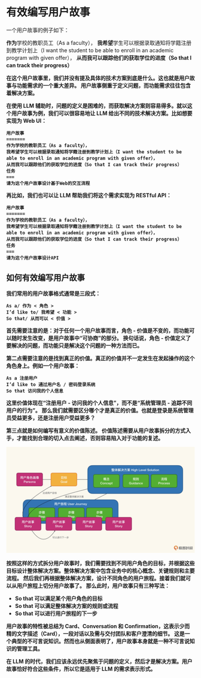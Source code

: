 # 有效编写用户故事
一个用户故事的例子如下：

<strong>作为</strong>学校的教职员工（As a faculty），
<strong>我希望</strong>学生可以根据录取通知将学籍注册到教学计划上（I want the student to be able to enroll in an academic program with given offer），
<strong>从而<strong>我可以跟踪他们的获取学位的进度（So that I can track their progress）

在这个用户故事里，我们并没有提及具体的技术方案到底是什么。这也就是用户故事与功能需求的一个重大差异。
<strong>用户故事侧重于定义问题，而功能需求往往包含着解决方案</strong>。


在使用 LLM 辅助时，问题的定义是困难的，而获取解决方案则容易得多。就以这个用户故事为例，我们可以很容易地让 LLM 给出不同的技术解决方案。比如想要实现为 Web UI：
```
用户故事
=======
作为学校的教职员工（As a faculty），
我希望学生可以根据录取通知将学籍注册到教学计划上（I want the student to be able to enroll in an academic program with given offer），
从而我可以跟踪他们的获取学位的进度（So that I can track their progress）
任务
===
请为这个用户故事设计基于Web的交互流程
```
再比如，我们也可以让 LLM 帮助我们将这个需求实现为 RESTful API：
```
用户故事
=======
作为学校的教职员工（As a faculty），
我希望学生可以根据录取通知将学籍注册到教学计划上（I want the student to be able to enroll in an academic program with given offer），
从而我可以跟踪他们的获取学位的进度（So that I can track their progress）
任务
===
请为这个用户故事设计API
```

## 如何有效编写用户故事
我们常用的用户故事格式通常是三段式：
```
As a/ 作为 < 角色 > 
I’d like to/ 我希望 < 功能 > 
So that/ 从而可以 < 价值 >
```
首先需要注意的是：对于任何一个用户故事而言，角色 - 价值是不变的，而功能可以随时发生改变，是用户故事中“可协商”的部分。
换句话说，角色 - 价值定义了要解决的问题，而功能只是解决这个问题的一种方法而已。

第二点需要注意的是找到<strong>真正的价值</strong>。真正的价值并不一定发生在发起操作的这个角色身上。例如一个用户故事：
```
As a 注册用户
I’d like to 通过用户名 / 密码登录系统
So that 访问我的个人信息
```
这里价值体现在“注册用户 - 访问我的个人信息”，而不是“系统管理员 - 追踪不同用户的行为”。
那么我们就需要区分哪个才是真正的价值。也就是登录是系统管理员受益更多，还是注册用户受益更多？


第三点就是如何编写<strong>有意义的价值陈述</strong>。
价值陈述需要从用户故事拆分的方式入手，才能找到合理的切入点去阐述，否则容易陷入对于功能的复述。

<img src="./images/%20一种用户故事拆分方式.webp" />

按照这样的方式拆分用户故事时，我们需要找到不同用户角色的目标，并根据这些目标设计整体解决方案。整体解决方案中包含业务中的核心概念、关键规则和主要流程。
然后我们再根据整体解决方案，设计不同角色的用户旅程。接着我们就可以从用户旅程上切分用户故事了。
那么此时，用户故事只有三种写法：
- So that 可以满足某个用户角色的目标
- So that 可以满足整体解决方案的规则或流程
- So that 可以进行用户旅程的下一步


用户故事的特性被总结为 Card、Conversation 和 Confirmation，这表示少而精的文字描述（Card），一段对话以及需与交付团队和客户澄清的细节。
这是一个典型的不可言说知识。然而也从侧面表明了，用户故事本身就是一种不可言说知识的管理工具。

在 LLM 的时代，我们应该永远优先聚焦于问题的定义，然后才是解决方案。用户故事恰好符合这些条件，所以它是适用于 LLM 的需求表示形式。